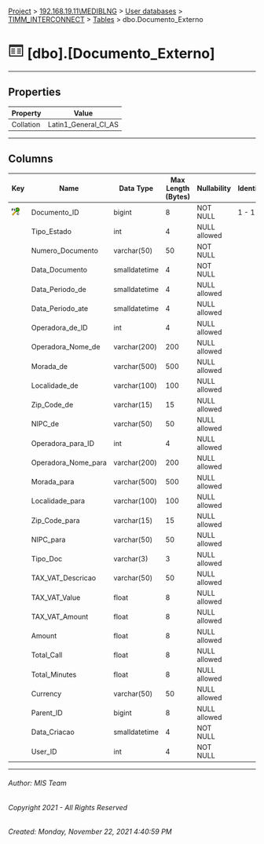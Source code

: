 #### 

[Project](../../../../index.md) > [192.168.19.11\\MEDIBLNG](../../../index.md) > [User databases](../../index.md) > [TIMM_INTERCONNECT](../index.md) > [Tables](Tables.md) > dbo.Documento_Externo

# ![Tables](../../../../Images/Table32.png) [dbo].[Documento_Externo]

---

## <a name="#properties"></a>Properties

| Property | Value |
|---|---|
| Collation | Latin1_General_CI_AS |


---

## <a name="#columns"></a>Columns

| Key | Name | Data Type | Max Length (Bytes) | Nullability | Identity |
|---|---|---|---|---|---|
| [![Cluster Primary Key PK_Documento_Externo: Documento_ID](../../../../Images/pkcluster.png)](#indexes) | Documento_ID | bigint | 8 | NOT NULL | 1 - 1 |
|  | Tipo_Estado | int | 4 | NULL allowed |  |
|  | Numero_Documento | varchar(50) | 50 | NOT NULL |  |
|  | Data_Documento | smalldatetime | 4 | NOT NULL |  |
|  | Data_Periodo_de | smalldatetime | 4 | NULL allowed |  |
|  | Data_Periodo_ate | smalldatetime | 4 | NULL allowed |  |
|  | Operadora_de_ID | int | 4 | NULL allowed |  |
|  | Operadora_Nome_de | varchar(200) | 200 | NULL allowed |  |
|  | Morada_de | varchar(500) | 500 | NULL allowed |  |
|  | Localidade_de | varchar(100) | 100 | NULL allowed |  |
|  | Zip_Code_de | varchar(15) | 15 | NULL allowed |  |
|  | NIPC_de | varchar(50) | 50 | NULL allowed |  |
|  | Operadora_para_ID | int | 4 | NULL allowed |  |
|  | Operadora_Nome_para | varchar(200) | 200 | NULL allowed |  |
|  | Morada_para | varchar(500) | 500 | NULL allowed |  |
|  | Localidade_para | varchar(100) | 100 | NULL allowed |  |
|  | Zip_Code_para | varchar(15) | 15 | NULL allowed |  |
|  | NIPC_para | varchar(50) | 50 | NULL allowed |  |
|  | Tipo_Doc | varchar(3) | 3 | NULL allowed |  |
|  | TAX_VAT_Descricao | varchar(50) | 50 | NULL allowed |  |
|  | TAX_VAT_Value | float | 8 | NULL allowed |  |
|  | TAX_VAT_Amount | float | 8 | NULL allowed |  |
|  | Amount | float | 8 | NULL allowed |  |
|  | Total_Call | float | 8 | NULL allowed |  |
|  | Total_Minutes | float | 8 | NULL allowed |  |
|  | Currency | varchar(50) | 50 | NULL allowed |  |
|  | Parent_ID | bigint | 8 | NULL allowed |  |
|  | Data_Criacao | smalldatetime | 4 | NOT NULL |  |
|  | User_ID | int | 4 | NOT NULL |  |


---

###### Author:  MIS Team

###### Copyright 2021 - All Rights Reserved

###### Created: Monday, November 22, 2021 4:40:59 PM

